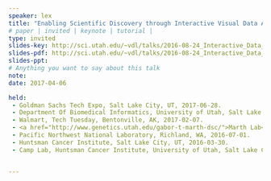 ```yaml
---
speaker: lex
title: "Enabling Scientific Discovery through Interactive Visual Data Analysis"
# paper | invited | keynote | tutorial |
type: invited
slides-key: http://sci.utah.edu/~vdl/talks/2016-08-24_Interactive_Data_Analysis.key
slides-pdf: http://sci.utah.edu/~vdl/talks/2016-08-24_Interactive_Data_Analysis.pdf
slides-ppt:
# Anything you want to say about this talk
note:
date: 2017-04-06

held:  
 - Goldman Sachs Tech Expo, Salt Lake City, UT, 2017-06-28.
 - Department Of Biomedical Informatics, University of Utah, Salt Lake City, UT, 2017-04-06.
 - Walmart, Tech Tuesday, Bentonville, AK, 2017-02-07.
 - <a href="http://www.genetics.utah.edu/gabor-t-marth-dsc/">Marth Lab</a>, Department of Human Genetics, University of Utah, Salt Lake City, UT, 2016-08-25.
 - Pacific Northwest National Laboratory, Richland, WA, 2016-07-01.
 - Huntsman Cancer Institute, Salt Lake City, UT, 2016-03-30.
 - Camp Lab, Huntsman Cancer Institute, University of Utah, Salt Lake City, UT, 2015-11-23.


---
```






